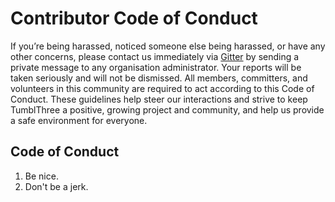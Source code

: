 # Contributor Code of Conduct

If you’re being harassed, noticed someone else being harassed, or have any other concerns, please contact us immediately via [Gitter](https://gitter.im/TumblThree/community) by sending a private message to any organisation administrator. Your reports will be taken seriously and will not be dismissed. All members, committers, and volunteers in this community are required to act according to this Code of Conduct. These guidelines help steer our interactions and strive to keep TumblThree a positive, growing project and community, and help us provide a safe environment for everyone.

## Code of Conduct

1. Be nice.
2. Don't be a jerk.

